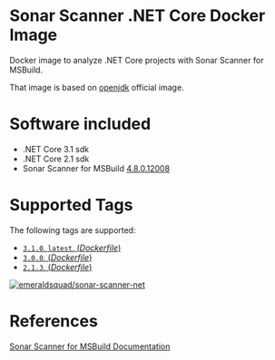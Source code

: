 # Sonar Scanner .NET Core Docker Image

Docker image to analyze .NET Core projects with Sonar Scanner for MSBuild.

That image is based on [openjdk](https://hub.docker.com/_/openjdk) official image.

# Software included

- .NET Core 3.1 sdk
- .NET Core 2.1 sdk
- Sonar Scanner for MSBuild [4.8.0.12008](https://github.com/SonarSource/sonar-scanner-msbuild/releases/tag/4.8.0.12008)

# Supported Tags

The following tags are supported:

* [`3.1.0`, `latest`, (_Dockerfile_)](https://github.com/emerald-squad/sonar-scanner-net/blob/v3.1.0/Dockerfile)
* [`3.0.0`, (_Dockerfile_)](https://github.com/emerald-squad/sonar-scanner-net/blob/v3.0.0/Dockerfile)
* [`2.1.3`, (_Dockerfile_)](https://github.com/emerald-squad/sonar-scanner-net/blob/v2.1.3/Dockerfile)

[![emeraldsquad/sonar-scanner-net](https://dockeri.co/image/emeraldsquad/sonar-scanner-net)](https://hub.docker.com/r/emeraldsquad/sonar-scanner-net/)

# References

[Sonar Scanner for MSBuild Documentation](https://docs.sonarqube.org/latest/analysis/scan/sonarscanner-for-msbuild/)

